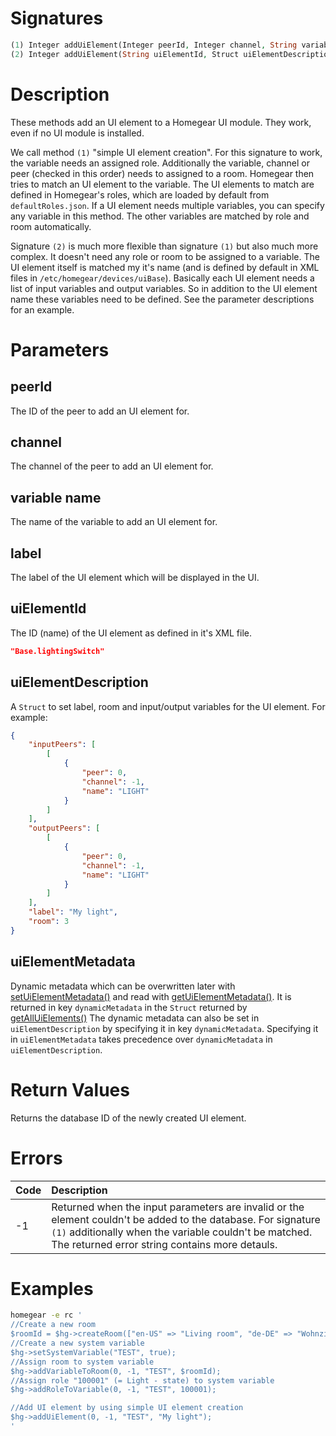 <!---
{
    "category": "UI",
    "name": "addUiElement",
    "shortDescription": "Adds an UI element to Homegear's UI"
}
--->

# Signatures

```php
(1) Integer addUiElement(Integer peerId, Integer channel, String variableName, String label)
(2) Integer addUiElement(String uiElementId, Struct uiElementDescription [, Struct uiElementMetadata = Void])
```

# Description

These methods add an UI element to a Homegear UI module. They work, even if no UI module is installed.

We call method `(1)` "simple UI element creation". For this signature to work, the variable needs an assigned role. Additionally the variable, channel or peer (checked in this order) needs to assigned to a room. Homegear then tries to match an UI element to the variable. The UI elements to match are defined in Homegear's roles, which are loaded by default from `defaultRoles.json`. If a UI element needs multiple variables, you can specify any variable in this method. The other variables are matched by role and room automatically.

Signature `(2)` is much more flexible than signature `(1)` but also much more complex. It doesn't need any role or room to be assigned to a variable. The UI element itself is matched my it's name (and is defined by default in XML files in `/etc/homegear/devices/uiBase`). Basically each UI element needs a list of input variables and output variables. So in addition to the UI element name these variables need to be defined. See the parameter descriptions for an example.

# Parameters

## peerId

The ID of the peer to add an UI element for.

## channel

The channel of the peer to add an UI element for.

## variable name

The name of the variable to add an UI element for.

## label

The label of the UI element which will be displayed in the UI.

## uiElementId

The ID (name) of the UI element as defined in it's XML file.

```json
"Base.lightingSwitch"
```

## uiElementDescription

A `Struct` to set label, room and input/output variables for the UI element. For example:

```json
{
    "inputPeers": [
        [
            {
                "peer": 0,
                "channel": -1,
                "name": "LIGHT"
            }
        ]
    ],
    "outputPeers": [
        [
            {
                "peer": 0,
                "channel": -1,
                "name": "LIGHT"
            }
        ]
    ],
    "label": "My light",
    "room": 3
}
```

## uiElementMetadata

Dynamic metadata which can be overwritten later with [setUiElementMetadata()](#setUiElementMetadata) and read with [getUiElementMetadata()](#getUiElementMetadata). It is returned in key `dynamicMetadata` in the `Struct` returned by [getAllUiElements()](#getAllUiElements) The dynamic metadata can also be set in `uiElementDescription` by specifying it in key `dynamicMetadata`. Specifying it in `uiElementMetadata` takes precedence over `dynamicMetadata` in `uiElementDescription`.

# Return Values

Returns the database ID of the newly created UI element.

# Errors

| Code | Description                                                                                                                                                                                                               |
|:-----|:--------------------------------------------------------------------------------------------------------------------------------------------------------------------------------------------------------------------------|
| -1   | Returned when the input parameters are invalid or the element couldn't be added to the database. For signature `(1)` additionally when the variable couldn't be matched. The returned error string contains more detauls. |

# Examples

```bash
homegear -e rc '
//Create a new room
$roomId = $hg->createRoom(["en-US" => "Living room", "de-DE" => "Wohnzimmer"]);
//Create a new system variable
$hg->setSystemVariable("TEST", true);
//Assign room to system variable
$hg->addVariableToRoom(0, -1, "TEST", $roomId);
//Assign role "100001" (= Light - state) to system variable
$hg->addRoleToVariable(0, -1, "TEST", 100001);

//Add UI element by using simple UI element creation
$hg->addUiElement(0, -1, "TEST", "My light");
'
```